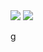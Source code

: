 <img src="https://capsule-render.vercel.app/api?type=wave&color=auto&height=500&section=header&text=I%20am%20Donghee&fontSize=50" />


<img src="https://img.shields.io/badge/HTML5-E34F26?style=flat-square&logo=HTML5&logoColor=white"/>

g